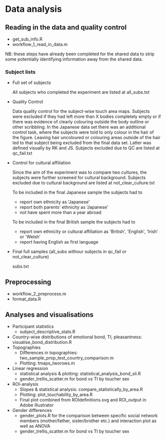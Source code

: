 # Data analysis 

## Reading in the data and quality control

* get\_sub\_info.R
* workflow\_1\_read\_in\_data.m

NB: these steps have already been completed for the shared data to strip some potentially identifying information away from the shared data.

### Subject lists 
* Full set of subjects 

  All subjects who completed the experiment are listed at all\_subs.txt  

* Quality Control
  
  Data quality control for the subject-wise touch area maps. Subjects were excluded if they had left more than X bodies completely empty or if there was evidence of clearly colouring outside the body outline or other scribbling. In the Japanese data set there was an additional control task, where the subjects were told to only colour in the hair of the figure. Leaving hair uncoloured or colouring areas outside of the hair led to that subject being excluded from the final data set. Latter was defined visually by RK and JS. Subjects excluded due to QC are listed at qc\_fail.txt 

* Control for cultural affiliation

  Since the aim of the experiment was to compare two cultures, the subjects were further screened for cultural background. Subjects excluded due to cultural background are listed at not\_clear\_culture.txt

  To be included in the final Japanese sample the subjects had to 
    * report own ethnicity as 'Japanese'
    * report both parents' ethnicity as 'Japanese'
    * not have spent more than a year abroad 

  To be included in the final British sample the subjects had to 
    * report own ethnicity or cultural affiliation as 'British', 'English', 'Irish' or 'Welsh'
    * report having English as first language

* Final full samples (all_subs withour subjects in qc\_fail or not\_clear\_culture)

    subs.txt

## Preprocessing

* workflow\_2\_preprocess.m
* format\_data.R

## Analyses and visualisations

* Participant statistics
  - subject\_descriptive\_stats.R
* Country-wise distributions of emotional bond, TI, pleasantness: visualise\_bond\_distribution.R
* Topographies
  - Differences in topographies: two\_sample\_prop\_test\_country\_comparison.m 
  - Plotting: tmaps\_tworows.m
* Linear regression
  - statistical analysis & plotting: statistical\_analysis\_bond\_sli.R
  - gender\_trellis\_scatter.m for bond vs TI by toucher sex 
* ROI-analysis
  - Slopes & statistical analysis: compare\_statistically\_by\_area.R
  - Plotting: plot\_touchability\_by\_area.R
  - Final plot combined from ROIdefinitions.svg and ROI_output in Adobe Illustrator
* Gender differences
  - gender\_plots.R for the comparison between specific social network members (mother/father, sister/brother etc.) and interaction plot as well as ANOVA
  - gender\_trellis_scatter.m for bond vs TI by toucher sex 

